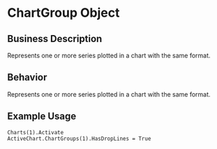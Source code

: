 # ChartGroup Object

## Business Description
Represents one or more series plotted in a chart with the same format.

## Behavior
Represents one or more series plotted in a chart with the same format.

## Example Usage
```vba
Charts(1).Activate 
ActiveChart.ChartGroups(1).HasDropLines = True
```